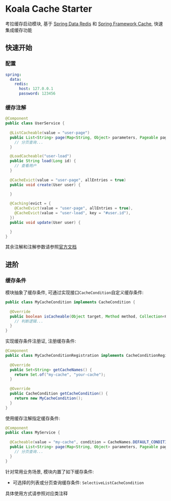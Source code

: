 # Koala Cache Starter

考拉缓存启动模块, 基于 [Spring Data Redis](https://spring.io/projects/spring-data-redis) 和 [Spring Framework Cache](https://docs.spring.io/spring-framework/docs/current/reference/html/integration.html#cache), 快速集成缓存功能

## 快速开始

### 配置

```yaml
spring:
  data:
    redis:
      host: 127.0.0.1
      password: 123456
```

### 缓存注解

```java
@Component
public class UserService {
  
  @ListCacheable(value = "user-page")
  public List<String> page(Map<String, Object> parameters, Pageable pageable) {
    // 分页查询...
  }

  @LoadCacheable("user-load")
  public String load(Long id) {
    // 查看用户
  }
    
  @CacheEvict(value = "user-page", allEntries = true)
  public void create(User user) {
    
  }

  @Caching(evict = {
    @CacheEvict(value = "user-page", allEntries = true),
    @CacheEvict(value = "user-load", key = "#user.id"),
  })
  public void update(User user) {

  }
}
```

其余注解和注解参数请参照[官方文档](https://docs.spring.io/spring-framework/docs/current/reference/html/integration.html#cache-annotations)

## 进阶

### 缓存条件

模块抽象了缓存条件, 可通过实现接口`CacheCondition`自定义缓存条件:

```java
public class MyCacheCondition implements CacheCondition {
  
  @Override
  public boolean isCacheable(Object target, Method method, Collection<Cache> caches, Object... params) {
    // 判断逻辑...
  }
}
```

实现缓存条件注册证, 注册缓存条件:

```java
@Component
public class MyCacheConditionRegistration implements CacheConditionRegistration {
  
  @Override
  public Set<String> getCacheNames() {
    return Set.of("my-cache", "your-cache");
  }
    
  @Override
  public CacheCondition getCacheCondition() {
    return new MyCacheCondition();
  }
}
```

使用缓存注解指定缓存条件:

```java
@Component
public class MyService {
  
  @Cacheable(value = "my-cache", condition = CacheNames.DEFAULT_CONDITION)
  public List<String> page(Map<String, Object> parameters, Pageable pageable) {
    // 分页查询...
  }
}
```

针对常用业务场景, 模块内置了如下缓存条件:

- 可选择的列表或分页查询缓存条件: `SelectiveListCacheCondition`

具体使用方式请参照对应类注释
